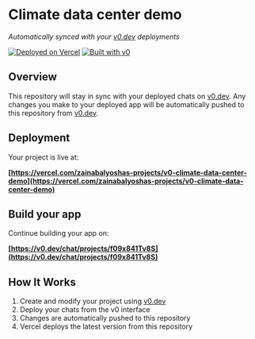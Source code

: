# Climate data center demo

*Automatically synced with your [v0.dev](https://v0.dev) deployments*

[![Deployed on Vercel](https://img.shields.io/badge/Deployed%20on-Vercel-black?style=for-the-badge&logo=vercel)](https://vercel.com/zainabalyoshas-projects/v0-climate-data-center-demo)
[![Built with v0](https://img.shields.io/badge/Built%20with-v0.dev-black?style=for-the-badge)](https://v0.dev/chat/projects/f09x841Tv8S)

## Overview

This repository will stay in sync with your deployed chats on [v0.dev](https://v0.dev).
Any changes you make to your deployed app will be automatically pushed to this repository from [v0.dev](https://v0.dev).

## Deployment

Your project is live at:

**[https://vercel.com/zainabalyoshas-projects/v0-climate-data-center-demo](https://vercel.com/zainabalyoshas-projects/v0-climate-data-center-demo)**

## Build your app

Continue building your app on:

**[https://v0.dev/chat/projects/f09x841Tv8S](https://v0.dev/chat/projects/f09x841Tv8S)**

## How It Works

1. Create and modify your project using [v0.dev](https://v0.dev)
2. Deploy your chats from the v0 interface
3. Changes are automatically pushed to this repository
4. Vercel deploys the latest version from this repository